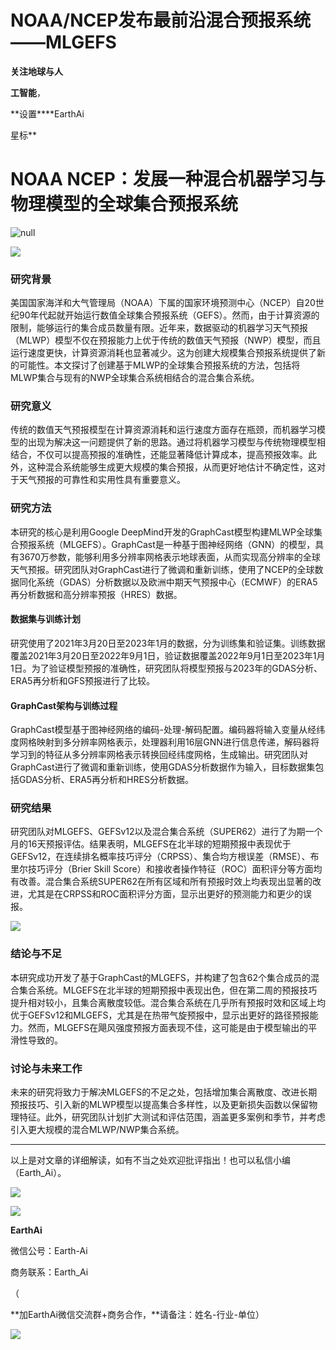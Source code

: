 # NOAA/NCEP发布最前沿混合预报系统——MLGEFS

**关注****地球与****人**

**工智能**，

**设置****EarthAi

星标**

  

# NOAA NCEP：发展一种混合机器学习与物理模型的全球集合预报系统

![](./images/7ca55247-c627-44d8-b032-2f950c9e2c1e.jpg "null")

![](./images/8c556a29-e0bb-4b49-a825-87fd122d60a1.jpg)

### 研究背景

美国国家海洋和大气管理局（NOAA）下属的国家环境预测中心（NCEP）自20世纪90年代起就开始运行数值全球集合预报系统（GEFS）。然而，由于计算资源的限制，能够运行的集合成员数量有限。近年来，数据驱动的机器学习天气预报（MLWP）模型不仅在预报能力上优于传统的数值天气预报（NWP）模型，而且运行速度更快，计算资源消耗也显著减少。这为创建大规模集合预报系统提供了新的可能性。本文探讨了创建基于MLWP的全球集合预报系统的方法，包括将MLWP集合与现有的NWP全球集合系统相结合的混合集合系统。

### 研究意义

传统的数值天气预报模型在计算资源消耗和运行速度方面存在瓶颈，而机器学习模型的出现为解决这一问题提供了新的思路。通过将机器学习模型与传统物理模型相结合，不仅可以提高预报的准确性，还能显著降低计算成本，提高预报效率。此外，这种混合系统能够生成更大规模的集合预报，从而更好地估计不确定性，这对于天气预报的可靠性和实用性具有重要意义。

### 研究方法

本研究的核心是利用Google DeepMind开发的GraphCast模型构建MLWP全球集合预报系统（MLGEFS）。GraphCast是一种基于图神经网络（GNN）的模型，具有3670万参数，能够利用多分辨率网格表示地球表面，从而实现高分辨率的全球天气预报。研究团队对GraphCast进行了微调和重新训练，使用了NCEP的全球数据同化系统（GDAS）分析数据以及欧洲中期天气预报中心（ECMWF）的ERA5再分析数据和高分辨率预报（HRES）数据。

#### 数据集与训练计划

研究使用了2021年3月20日至2023年1月的数据，分为训练集和验证集。训练数据覆盖2021年3月20日至2022年9月1日，验证数据覆盖2022年9月1日至2023年1月1日。为了验证模型预报的准确性，研究团队将模型预报与2023年的GDAS分析、ERA5再分析和GFS预报进行了比较。

#### GraphCast架构与训练过程

GraphCast模型基于图神经网络的编码-处理-解码配置。编码器将输入变量从经纬度网格映射到多分辨率网格表示，处理器利用16层GNN进行信息传递，解码器将学习到的特征从多分辨率网格表示转换回经纬度网格，生成输出。研究团队对GraphCast进行了微调和重新训练，使用GDAS分析数据作为输入，目标数据集包括GDAS分析、ERA5再分析和HRES分析数据。

### 研究结果

研究团队对MLGEFS、GEFSv12以及混合集合系统（SUPER62）进行了为期一个月的16天预报评估。结果表明，MLGEFS在北半球的短期预报中表现优于GEFSv12，在连续排名概率技巧评分（CRPSS）、集合均方根误差（RMSE）、布里尔技巧评分（Brier Skill Score）和接收者操作特征（ROC）面积评分等方面均有改善。混合集合系统SUPER62在所有区域和所有预报时效上均表现出显著的改进，尤其是在CRPSS和ROC面积评分方面，显示出更好的预测能力和更少的误报。

![](./images/b5c50e1e-f270-4700-8f2b-187214d79e76.jpg)

### 结论与不足

本研究成功开发了基于GraphCast的MLGEFS，并构建了包含62个集合成员的混合集合系统。MLGEFS在北半球的短期预报中表现出色，但在第二周的预报技巧提升相对较小，且集合离散度较低。混合集合系统在几乎所有预报时效和区域上均优于GEFSv12和MLGEFS，尤其是在热带气旋预报中，显示出更好的路径预报能力。然而，MLGEFS在飓风强度预报方面表现不佳，这可能是由于模型输出的平滑性导致的。

### 讨论与未来工作

未来的研究将致力于解决MLGEFS的不足之处，包括增加集合离散度、改进长期预报技巧、引入新的MLWP模型以提高集合多样性，以及更新损失函数以保留物理特征。此外，研究团队计划扩大测试和评估范围，涵盖更多案例和季节，并考虑引入更大规模的混合MLWP/NWP集合系统。

* * *

以上是对文章的详细解读，如有不当之处欢迎批评指出！也可以私信小编（Earth\_Ai）。

![](./images/060be5d1-45ca-4a66-9b8d-4fa9178911cb.jpg)

  

![](./images/40a2c609-47a9-4b76-812c-49751168562c.jpg)

**EarthAi**

微信公号：Earth-Ai

商务联系：Earth\_Ai

  

（

**加EarthAi微信交流群+商务合作，**请备注：姓名-行业-单位）

![](./images/a0895967-d5a5-430e-b9d2-88ea08159826.jpg)